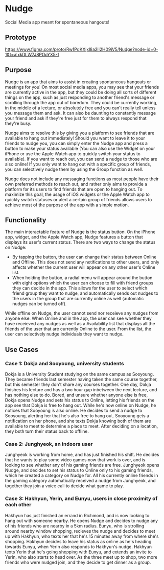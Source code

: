# Nudge
Social Media app meant for spontaneous hangouts!

## Prototype
https://www.figma.com/proto/Rw1PdKXjxl8a2iI2H09jV5/Nudge?node-id=0-1&t=aIxkDLW7J8POoYX5-1

## Purpose
Nudge is an app that aims to assist in creating spontaneous hangouts or meetings for you! On most social media apps, you may see that your friends are currently active in the app, but they could be doing all sorts of different things on the app, such as just responding to another friend's message or scrolling through the app out of boredom. They could be currently working, in the middle of a lecture, or absolutely free and you can't really tell unless you message them and ask. It can also be daunting to constantly message your friend and ask if they're free just for them to always respond that they're busy.

Nudge aims to resolve this by giving you a platform to see friends that are available to hang out immediately! Should you want to leave it to your friends to nudge you, you can simply enter the Nudge app and press a button to make your status available (You can also use the Widget on your iPhone or use the Apple Watch app to quickly switch your status to available). If you want to reach out, you can send a nudge to those who are also online! If you only want to hang out with a specific group of friends, you can selectively nudge them by using the Group function as well.

Nudge does not include any messaging functions as most people have their own preferred methods to reach out, and rather only aims to provide a platform for its users to find friends that are open to hanging out. To maximize this goal, the usage of iOS widgets or the Apple Watch app to quickly switch statuses or alert a certain group of friends allows users to achieve most of the purpose of the app with a simple motion.

## Functionality
The main interactable feature of Nudge is the status button. On the iPhone app, widget, and the Apple Watch app, Nudge features a button that displays its user's current status. There are two ways to change the status on Nudge:

- By tapping the button, the user can change their status between Online and Offline. This does not send any notifications to other users, and only affects whether the current user will appear on any other user's Online list.
- When holding the button, a radial menu will appear around the button with eight options which the user can choose to fill with friend groups they can decide in the app. This allows for the user to select which friend group they want to nudge, and automatically sends out nudges to the users in the group that are currently online as well (automatic nudges can be turned off).

While offline on Nudge, the user cannot send nor receieve any nudges from anyone else. When Online and in the app, the user can see whether they have receieved any nudges as well as a Availability list that displays all the friends of the user that are currently Online to the user. From the list, the user can selectively nudge individuals they want to nudge.

## Use Cases
### Case 1: Dokja and Sooyoung, university students
Dokja is a University Student studying on the same campus as Sooyoung. They became friends last semester having taken the same course together, but this semester they don't share any courses together. One day, Dokja finishes his lecture and has a two hour gap inbetween the next lecture, and has nothing else to do. Bored, and unsure whether anyone else is free, Dokja opens Nudge and sets his status to Online, letting his friends on the app see that Dokja is free to hang out. While he's now online on Nudge, he notices that Sooyoung is also online. He decides to send a nudge to Sooyoung, alerting her that he's also free to hang out. Sooyoung gets a notification on her phone, and she texts Dokja knowing both of them are available to meet to determine a place to meet. After deciding on a location, they both turn their status back to offline.

### Case 2: Junghyeok, an indoors user
Junghyeok is working from home, and has just finished his shift. He decides that he wants to play some video games now that work is over, and is looking to see whether any of his gaming friends are free. Junghyeok opens Nudge, and decides to set his status to Online only to his gaming friends, which he created a category on Nudge for. All his currently online friends in the gaming category automatically received a nudge from Junghyeok, and together they join a voice call to decide what game to play.

### Case 3: Hakhyun, Yerin, and Eunyu, users in close proximity of each other
Hakhyun has just finished an errand in Richmond, and is now looking to hang out with someone nearby. He opens Nudge and decides to nudge any of his friends who are nearby in a 5km radius. Eunyu, who is strolling around nearby window shopping, recieves the nudge and decides to meet up with Hakhyun, who texts her that he's 15 minutes away from where she's shopping. Hakhyun decides to leave his status as online as he's heading towards Eunyu, when Yerin also responds to Hakhyun's nudge. Hakhyun texts Yerin that he's going shopping with Eunyu, and extends an invite to Yerin, who also starts to head over. As the three meet up to shop, two more friends who were nudged join, and they decide to get dinner as a group.
